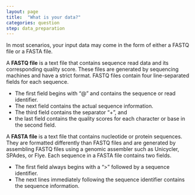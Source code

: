 ```yaml
---
layout: page
title:  "What is your data?"
categories: question
step: data_preparation
---
```


In most scenarios, your input data may come in the form of either a FASTQ file or a FASTA file. 

A **FASTQ file** is a text file that contains sequence read data and its corresponding quality score. These files are generated by sequencing machines and have a strict format. FASTQ files contain four line-separated fields for each sequence. 
- The first field begins with “@” and contains the sequence or read identifier.
- The next field contains the actual sequence information.
- The third field contains the separator “+”, and
- the last field contains the quality scores for each character or base in the second field. 

A **FASTA file** is a text file that contains nucleotide or protein sequences. They are formatted differently than FASTQ files and are generated by assembling FASTQ files using a genomic assembler such as Unicycler, SPAdes, or Flye. Each sequence in a FASTA file contains two fields. 
- The first field always begins with a “>” followed by a sequence identifier.
- The next lines immediately following the sequence identifier contains the sequence information.
